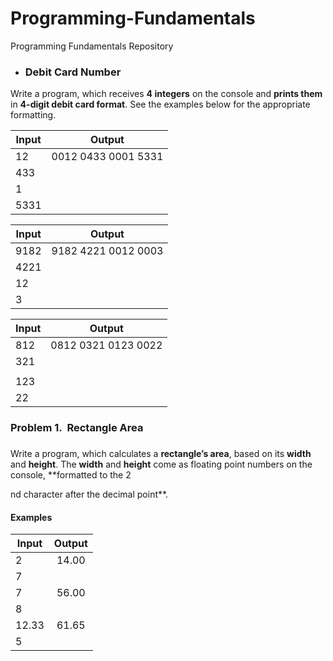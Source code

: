 # Programming-Fundamentals

Programming Fundamentals Repository


* ### Debit Card Number

Write a program, which receives **4 integers** on the console and **prints them** in **4-digit debit card format**. See the examples below for the appropriate formatting.

| Input | Output |
| ------ | ------ |
| 12 | 0012 0433 0001 5331 | 
| 433 |  |
| 1 |  |
| 5331 |  |

| Input | Output |
| ------ | ------ |
| 9182 | 9182 4221 0012 0003|
| 4221 | |
| 12 |  |
| 3 |  |

| Input | Output |
| ------ | ------ |
| 812 | 0812 0321 0123 0022|
| 321 |  |
|  |  |
| 123 |  |
| 22 |  |



### Problem 1.  Rectangle Area                    

### 

Write a program, which calculates a **rectangle’s area**, based on its **width**
and **height**. The **width** and **height** come as
floating point numbers on the console, **formatted
to the 2

nd character after the decimal point**.

#### Examples

| Input | Output |
| ------|:------:|
| 2     | 14.00  |
| 7              |
| 7     | 56.00  |
  8              |
| 12.33 | 61.65  |
| 5              |
